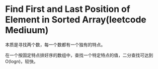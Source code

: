 # Find First and Last Position of Element in Sorted Array(leetcode Mediuum)
本质是寻找两个数，每一个数都有一个独有的特点。

在一个按固定特点排好序的数组中，查找一个特定特点的值，二分查找可达到 O(logn)，较快。